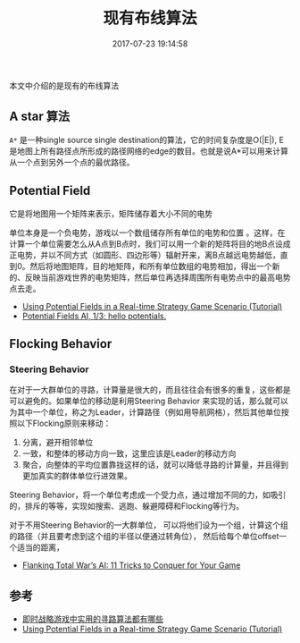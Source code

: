 ﻿---
title: 现有布线算法
date: 2017-07-23 19:14:58
categories: coding
tags:
  - 图论
---

本文中介绍的是现有的布线算法

## A star 算法

`A*` 是一种single source single destination的算法，它的时间复杂度是O(|E|), E是地图上所有路径点所形成的路径网络的edge的数目。也就是说A*可以用来计算从一个点到另外一个点的最优路径。




## Potential Field

它是将地图用一个矩阵来表示，矩阵储存着大小不同的电势

单位本身是一个负电势，游戏以一个数组储存所有单位的电势和位置 。这样，在计算一个单位需要怎么从A点到B点时，我们可以用一个新的矩阵将目的地B点设成正电势，并以不同方式（如圆形、四边形等）辐射开来，离B点越远电势越低，直到0。然后将地图矩阵，目的地矩阵，和所有单位数组的电势相加，得出一个新的、反映当前游戏世界的电势矩阵，然后单位再选择周围所有电势点中的最高电势点去走。

* [Using Potential Fields in a Real-time Strategy Game Scenario (Tutorial)](http://aigamedev.com/open/tutorials/potential-fields/)
* [Potential Fields AI, 1/3: hello potentials.](http://www.n-created.com/2013/08/24/potential-fields-ai-13-hello-potentials/)

## Flocking Behavior

### Steering Behavior

在对于一大群单位的寻路，计算量是很大的，而且往往会有很多的重复，这些都是可以避免的。如果单位的移动是利用Steering Behavior 来实现的话，那么就可以为其中一个单位，称之为Leader，计算路径（例如用导航网格），然后其他单位按照以下Flocking原则来移动：

1. 分离，避开相邻单位
2. 一致，和整体的移动方向一致，这里应该是Leader的移动方向
3. 聚合，向整体的平均位置靠拢这样的话，就可以降低寻路的计算量，并且得到更加真实的群体单位行进效果。

Steering Behavior，将一个单位考虑成一个受力点，通过增加不同的力，如吸引的，排斥的等等，实现如搜索、逃跑、躲避障碍和Flocking等行为。

对于不用Steering Behavior的一大群单位，
可以将他们设为一个组，计算这个组的路径（并且要考虑到这个组的半径以便通过转角位），
然后给每个单位offset一个适当的距离，

* [Flanking Total War’s AI: 11 Tricks to Conquer for Your Game](http://aigamedev.com/open/review/total-war-ai/)





## 参考

* [即时战略游戏中实用的寻路算法都有哪些](https://www.zhihu.com/question/20298134) 
* [Using Potential Fields in a Real-time Strategy Game Scenario (Tutorial)](http://aigamedev.com/open/tutorials/potential-fields/)




